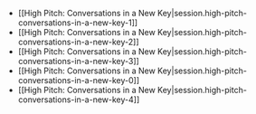 
- [[High Pitch:  Conversations in a New Key|session.high-pitch-conversations-in-a-new-key-1]]
- [[High Pitch:  Conversations in a New Key|session.high-pitch-conversations-in-a-new-key-2]]
- [[High Pitch:  Conversations in a New Key|session.high-pitch-conversations-in-a-new-key-3]]
- [[High Pitch:  Conversations in a New Key|session.high-pitch-conversations-in-a-new-key-0]]
- [[High Pitch:  Conversations in a New Key|session.high-pitch-conversations-in-a-new-key-4]]
